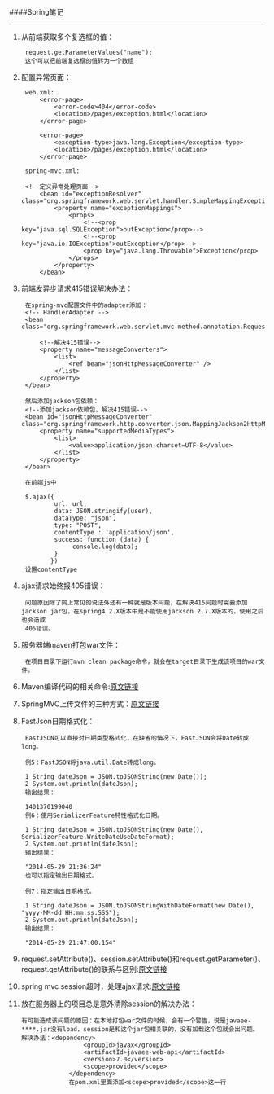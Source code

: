 ####Spring笔记

___

1. 从前端获取多个复选框的值：

	    request.getParameterValues("name");
	    这个可以把前端复选框的值转为一个数组

2. 配置异常页面：

		weh.xml:
			<error-page>
		        <error-code>404</error-code>
		        <location>/pages/exception.html</location>
		    </error-page>
	
		    <error-page>
		        <exception-type>java.lang.Exception</exception-type>
		        <location>/pages/exception.html</location>
			</error-page>

		spring-mvc.xml:
		
		<!--定义异常处理页面-->
		    <bean id="exceptionResolver" class="org.springframework.web.servlet.handler.SimpleMappingExceptionResolver">
		        <property name="exceptionMappings">
		            <props>
		                <!--<prop key="java.sql.SQLException">outException</prop>-->
		                <!--<prop key="java.io.IOException">outException</prop>-->
		                <prop key="java.lang.Throwable">Exception</prop>
		            </props>
		        </property>
		    </bean>

3. 前端发异步请求415错误解决办法：
		
		在spring-mvc配置文件中的adapter添加：
		<!-- HandlerAdapter -->
	    <bean class="org.springframework.web.servlet.mvc.method.annotation.RequestMappingHandlerAdapter">

	        <!--解决415错误-->
	        <property name="messageConverters">
	            <list>
	                <ref bean="jsonHttpMessageConverter" />
	            </list>
	        </property>
	    </bean>

		然后添加jackson包依赖：
		<!--添加jackson依赖包，解决415错误-->
	    <bean id="jsonHttpMessageConverter" class="org.springframework.http.converter.json.MappingJackson2HttpMessageConverter">
	        <property name="supportedMediaTypes">
	            <list>
	                <value>application/json;charset=UTF-8</value>
	            </list>
	        </property>
	    </bean>
	    
	    在前端js中
	    
	    $.ajax({
                url: url,
                data: JSON.stringify(user),
                dataType: "json",
                type: "POST",
                contentType : 'application/json',
                success: function (data) {
                     console.log(data);
                }
               })
        设置contentType
        
4. ajax请求始终报405错误：
        
        问题原因除了网上常见的说法外还有一种就是版本问题，在解决415问题时需要添加jackson jar包，在spring4.2.X版本中是不能使用jackson 2.7.X版本的，使用之后也会造成
        405错误。
        
5. 服务器端maven打包war文件：

        在项目目录下运行mvn clean package命令，就会在target目录下生成该项目的war文件。
        
6. Maven编译代码的相关命令:[原文链接][1]

7. SpringMVC上传文件的三种方式：[原文链接][2]

8. FastJson日期格式化：

        FastJSON可以直接对日期类型格式化，在缺省的情况下，FastJSON会将Date转成long。
        
        例5：FastJSON将java.util.Date转成long。
        
        1 String dateJson = JSON.toJSONString(new Date());
        2 System.out.println(dateJson);
        输出结果：
        
        1401370199040
        例6：使用SerializerFeature特性格式化日期。
        
        1 String dateJson = JSON.toJSONString(new Date(), SerializerFeature.WriteDateUseDateFormat);
        2 System.out.println(dateJson);
        输出结果：
        
        "2014-05-29 21:36:24"
        也可以指定输出日期格式。
        
        例7：指定输出日期格式。
        
        1 String dateJson = JSON.toJSONStringWithDateFormat(new Date(), "yyyy-MM-dd HH:mm:ss.SSS");
        2 System.out.println(dateJson);
        输出结果：
        
        "2014-05-29 21:47:00.154"
        
9. request.setAttribute()、session.setAttribute()和request.getParameter()、request.getAttribute()的联系与区别:[原文链接][3]

10. spring mvc session超时，处理ajax请求:[原文链接][4]

11. 放在服务器上的项目总是意外清除session的解决办法：

        有可能造成该问题的原因：在本地打包war文件的时候，会有一个警告，说是javaee-****.jar没有load，session是和这个jar包相关联的，没有加载这个包就会出问题。
        解决办法：<dependency>
                         <groupId>javax</groupId>
                         <artifactId>javaee-web-api</artifactId>
                         <version>7.0</version>
                         <scope>provided</scope>
                     </dependency>
                     在pom.xml里面添加<scope>provided</scope>这一行



[1]: http://blog.sina.com.cn/s/blog_4f925fc30102ed40.html
[2]: http://www.cnblogs.com/fjsnail/p/3491033.html
[3]: http://blog.csdn.net/happyflyingave/article/details/8045447
[4]: http://my.oschina.net/zhk/blog/323452